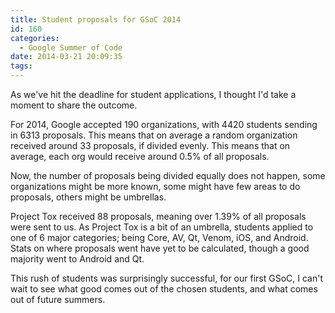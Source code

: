 ```yaml
---
title: Student proposals for GSoC 2014
id: 160
categories:
  - Google Summer of Code
date: 2014-03-21 20:09:35
tags:
---
```


As we've hit the deadline for student applications, I thought I'd take a moment to share the outcome.

For 2014, Google accepted 190 organizations, with 4420 students sending in 6313 proposals. This means that on average a random organization received around 33 proposals, if divided evenly. This means that on average, each org would receive around 0.5% of all proposals.

Now, the number of proposals being divided equally does not happen, some organizations might be more known, some might have few areas to do proposals, others might be umbrellas.

Project Tox received 88 proposals, meaning over 1.39% of all proposals were sent to us. As Project Tox is a bit of an umbrella, students applied to one of 6 major categories; being Core, AV, Qt, Venom, iOS, and Android. Stats on where proposals went have yet to be calculated, though a good majority went to Android and Qt.

This rush of students was surprisingly successful, for our first GSoC, I can't wait to see what good comes out of the chosen students, and what comes out of future summers.
